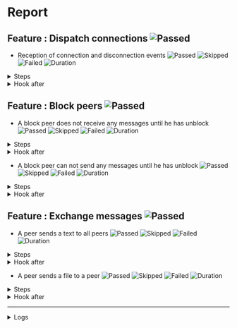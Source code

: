 # Report

## Feature : Dispatch connections ![Passed](https://img.shields.io/badge/Passed-green)

- Reception of connection and disconnection events ![Passed](https://img.shields.io/badge/18-Passed-green) ![Skipped](https://img.shields.io/badge/0-Skipped-yellow) ![Failed](https://img.shields.io/badge/0-Failed-red) ![Duration](https://img.shields.io/badge/3s-229ms-blue)

<details>
<summary>Steps</summary>

  - the following peers are started (line 4) ![Passed](https://img.shields.io/badge/Passed-green) ![Duration](https://img.shields.io/badge/0s-43ms-blue)
  - the peer "P1" connects to "P0" (line 10) ![Passed](https://img.shields.io/badge/Passed-green) ![Duration](https://img.shields.io/badge/0s-2ms-blue)
  - the peer "P0" receives (line 11) ![Passed](https://img.shields.io/badge/Passed-green) ![Duration](https://img.shields.io/badge/0s-10ms-blue)
  - the peer "P1" receives (line 14) ![Passed](https://img.shields.io/badge/Passed-green) ![Duration](https://img.shields.io/badge/0s-1ms-blue)
  - the peer "P2" connects to "P0" (line 17) ![Passed](https://img.shields.io/badge/Passed-green) ![Duration](https://img.shields.io/badge/0s-11ms-blue)
  - the peer "P0" receives (line 18) ![Passed](https://img.shields.io/badge/Passed-green) ![Duration](https://img.shields.io/badge/0s-2ms-blue)
  - the peer "P1" receives (line 21) ![Passed](https://img.shields.io/badge/Passed-green) ![Duration](https://img.shields.io/badge/0s-8ms-blue)
  - the peer "P2" receives (line 24) ![Passed](https://img.shields.io/badge/Passed-green) ![Duration](https://img.shields.io/badge/0s-8ms-blue)
  - the peer "P3" connects to "P0" (line 28) ![Passed](https://img.shields.io/badge/Passed-green) ![Duration](https://img.shields.io/badge/0s-4ms-blue)
  - the peer "P0" receives (line 29) ![Passed](https://img.shields.io/badge/Passed-green) ![Duration](https://img.shields.io/badge/0s-3ms-blue)
  - the peer "P1" receives (line 32) ![Passed](https://img.shields.io/badge/Passed-green) ![Duration](https://img.shields.io/badge/0s-4ms-blue)
  - the peer "P2" receives (line 35) ![Passed](https://img.shields.io/badge/Passed-green) ![Duration](https://img.shields.io/badge/1s-304ms-blue)
  - the peer "P3" receives (line 38) ![Passed](https://img.shields.io/badge/Passed-green) ![Duration](https://img.shields.io/badge/1s-3ms-blue)
  - the peer "P2" disconnects (line 43) ![Passed](https://img.shields.io/badge/Passed-green) ![Duration](https://img.shields.io/badge/0s-206ms-blue)
  - the peer "P0" receives (line 44) ![Passed](https://img.shields.io/badge/Passed-green) ![Duration](https://img.shields.io/badge/0s-3ms-blue)
  - the peer "P1" receives (line 47) ![Passed](https://img.shields.io/badge/Passed-green) ![Duration](https://img.shields.io/badge/0s-2ms-blue)
  - the peer "P3" receives (line 50) ![Passed](https://img.shields.io/badge/Passed-green) ![Duration](https://img.shields.io/badge/0s-604ms-blue)
  - the peer "P2" receives (line 53) ![Passed](https://img.shields.io/badge/Passed-green) ![Duration](https://img.shields.io/badge/0s-2ms-blue)
</details>



<details>
<summary>Hook after</summary>

- ![Passed](https://img.shields.io/badge/Passed-green) ![Duration](https://img.shields.io/badge/0s-404ms-blue)
</details>



## Feature : Block peers ![Passed](https://img.shields.io/badge/Passed-green)

- A block peer does not receive any messages until he has unblock ![Passed](https://img.shields.io/badge/17-Passed-green) ![Skipped](https://img.shields.io/badge/0-Skipped-yellow) ![Failed](https://img.shields.io/badge/0-Failed-red) ![Duration](https://img.shields.io/badge/2s-622ms-blue)

<details>
<summary>Steps</summary>

  - the following peers are started (line 4) ![Passed](https://img.shields.io/badge/Passed-green) ![Duration](https://img.shields.io/badge/0s-43ms-blue)
  - the peer "P1" connects to "P0" (line 9) ![Passed](https://img.shields.io/badge/Passed-green) ![Duration](https://img.shields.io/badge/0s-1ms-blue)
  - the peer "P1" receives (line 10) ![Passed](https://img.shields.io/badge/Passed-green) ![Duration](https://img.shields.io/badge/0s-10ms-blue)
  - the peer "P0" receives (line 13) ![Passed](https://img.shields.io/badge/Passed-green) ![Duration](https://img.shields.io/badge/0s-1ms-blue)
  - the peer "P2" connects to "P0" (line 16) ![Passed](https://img.shields.io/badge/Passed-green) ![Duration](https://img.shields.io/badge/0s-4ms-blue)
  - the peer "P1" receives (line 17) ![Passed](https://img.shields.io/badge/Passed-green) ![Duration](https://img.shields.io/badge/0s-9ms-blue)
  - the peer "P0" receives (line 20) ![Passed](https://img.shields.io/badge/Passed-green) ![Duration](https://img.shields.io/badge/0s-8ms-blue)
  - the peer "P2" receives (line 23) ![Passed](https://img.shields.io/badge/Passed-green) ![Duration](https://img.shields.io/badge/0s-7ms-blue)
  - the peer "P1" blocks the peer "P2" (line 27) ![Passed](https://img.shields.io/badge/Passed-green) ![Duration](https://img.shields.io/badge/0s-5ms-blue)
  - the peer "P2" receives (line 28) ![Passed](https://img.shields.io/badge/Passed-green) ![Duration](https://img.shields.io/badge/0s-2ms-blue)
  - the peer "P1" sends "I am a peer" to "all" (line 31) ![Passed](https://img.shields.io/badge/Passed-green) ![Duration](https://img.shields.io/badge/0s-2ms-blue)
  - the peer "P0" receives (line 32) ![Passed](https://img.shields.io/badge/Passed-green) ![Duration](https://img.shields.io/badge/0s-305ms-blue)
  - the peer "P2" does not receives (line 35) ![Passed](https://img.shields.io/badge/Passed-green) ![Duration](https://img.shields.io/badge/2s-5ms-blue)
  - the peer "P1" unblocks the peer "P2" (line 38) ![Passed](https://img.shields.io/badge/Passed-green) ![Duration](https://img.shields.io/badge/0s-206ms-blue)
  - the peer "P2" receives (line 39) ![Passed](https://img.shields.io/badge/Passed-green) ![Duration](https://img.shields.io/badge/0s-2ms-blue)
  - the peer "P1" sends "Hello" to "all" (line 42) ![Passed](https://img.shields.io/badge/Passed-green) ![Duration](https://img.shields.io/badge/0s-2ms-blue)
  - the peer "P2" receives (line 43) ![Passed](https://img.shields.io/badge/Passed-green) ![Duration](https://img.shields.io/badge/0s-1ms-blue)
</details>



<details>
<summary>Hook after</summary>

- ![Passed](https://img.shields.io/badge/Passed-green) ![Duration](https://img.shields.io/badge/1s-7ms-blue)
</details>


- A block peer can not send any messages until he has unblock ![Passed](https://img.shields.io/badge/17-Passed-green) ![Skipped](https://img.shields.io/badge/0-Skipped-yellow) ![Failed](https://img.shields.io/badge/0-Failed-red) ![Duration](https://img.shields.io/badge/2s-922ms-blue)

<details>
<summary>Steps</summary>

  - the following peers are started (line 48) ![Passed](https://img.shields.io/badge/Passed-green) ![Duration](https://img.shields.io/badge/0s-41ms-blue)
  - the peer "P1" connects to "P0" (line 53) ![Passed](https://img.shields.io/badge/Passed-green) ![Duration](https://img.shields.io/badge/0s-11ms-blue)
  - the peer "P1" receives (line 54) ![Passed](https://img.shields.io/badge/Passed-green) ![Duration](https://img.shields.io/badge/0s-1ms-blue)
  - the peer "P0" receives (line 57) ![Passed](https://img.shields.io/badge/Passed-green) ![Duration](https://img.shields.io/badge/0s-1ms-blue)
  - the peer "P2" connects to "P0" (line 60) ![Passed](https://img.shields.io/badge/Passed-green) ![Duration](https://img.shields.io/badge/0s-11ms-blue)
  - the peer "P1" receives (line 61) ![Passed](https://img.shields.io/badge/Passed-green) ![Duration](https://img.shields.io/badge/0s-8ms-blue)
  - the peer "P0" receives (line 64) ![Passed](https://img.shields.io/badge/Passed-green) ![Duration](https://img.shields.io/badge/0s-6ms-blue)
  - the peer "P2" receives (line 67) ![Passed](https://img.shields.io/badge/Passed-green) ![Duration](https://img.shields.io/badge/0s-4ms-blue)
  - the peer "P2" blocks the peer "P1" (line 71) ![Passed](https://img.shields.io/badge/Passed-green) ![Duration](https://img.shields.io/badge/0s-4ms-blue)
  - the peer "P1" receives (line 72) ![Passed](https://img.shields.io/badge/Passed-green) ![Duration](https://img.shields.io/badge/0s-3ms-blue)
  - the peer "P1" sends "I am a peer" to "all" (line 75) ![Passed](https://img.shields.io/badge/Passed-green) ![Duration](https://img.shields.io/badge/0s-4ms-blue)
  - the peer "P0" receives (line 76) ![Passed](https://img.shields.io/badge/Passed-green) ![Duration](https://img.shields.io/badge/1s-304ms-blue)
  - the peer "P2" does not receives (line 79) ![Passed](https://img.shields.io/badge/Passed-green) ![Duration](https://img.shields.io/badge/1s-4ms-blue)
  - the peer "P2" unblocks the peer "P1" (line 82) ![Passed](https://img.shields.io/badge/Passed-green) ![Duration](https://img.shields.io/badge/0s-206ms-blue)
  - the peer "P1" receives (line 83) ![Passed](https://img.shields.io/badge/Passed-green) ![Duration](https://img.shields.io/badge/0s-2ms-blue)
  - the peer "P1" sends "Hello" to "all" (line 86) ![Passed](https://img.shields.io/badge/Passed-green) ![Duration](https://img.shields.io/badge/0s-1ms-blue)
  - the peer "P2" receives (line 87) ![Passed](https://img.shields.io/badge/Passed-green) ![Duration](https://img.shields.io/badge/0s-302ms-blue)
</details>



<details>
<summary>Hook after</summary>

- ![Passed](https://img.shields.io/badge/Passed-green) ![Duration](https://img.shields.io/badge/0s-302ms-blue)
</details>



## Feature : Exchange messages ![Passed](https://img.shields.io/badge/Passed-green)

- A peer sends a text to all peers ![Passed](https://img.shields.io/badge/13-Passed-green) ![Skipped](https://img.shields.io/badge/0-Skipped-yellow) ![Failed](https://img.shields.io/badge/0-Failed-red) ![Duration](https://img.shields.io/badge/2s-409ms-blue)

<details>
<summary>Steps</summary>

  - the following peers are started (line 4) ![Passed](https://img.shields.io/badge/Passed-green) ![Duration](https://img.shields.io/badge/0s-41ms-blue)
  - the peer "P1" connects to "P0" (line 10) ![Passed](https://img.shields.io/badge/Passed-green) ![Duration](https://img.shields.io/badge/0s-10ms-blue)
  - the peer "P0" receives (line 11) ![Passed](https://img.shields.io/badge/Passed-green) ![Duration](https://img.shields.io/badge/0s-2ms-blue)
  - the peer "P2" connects to "P0" (line 14) ![Passed](https://img.shields.io/badge/Passed-green) ![Duration](https://img.shields.io/badge/0s-2ms-blue)
  - the peer "P0" receives (line 15) ![Passed](https://img.shields.io/badge/Passed-green) ![Duration](https://img.shields.io/badge/0s-10ms-blue)
  - the peer "P3" connects to "P0" (line 18) ![Passed](https://img.shields.io/badge/Passed-green) ![Duration](https://img.shields.io/badge/0s-9ms-blue)
  - the peer "P0" receives (line 19) ![Passed](https://img.shields.io/badge/Passed-green) ![Duration](https://img.shields.io/badge/0s-6ms-blue)
  - the peer "P2" receives (line 22) ![Passed](https://img.shields.io/badge/Passed-green) ![Duration](https://img.shields.io/badge/0s-6ms-blue)
  - the peer "P3" receives (line 27) ![Passed](https://img.shields.io/badge/Passed-green) ![Duration](https://img.shields.io/badge/0s-2ms-blue)
  - the peer "P1" sends "Hello all" to "all" (line 32) ![Passed](https://img.shields.io/badge/Passed-green) ![Duration](https://img.shields.io/badge/0s-2ms-blue)
  - the peer "P0" receives (line 33) ![Passed](https://img.shields.io/badge/Passed-green) ![Duration](https://img.shields.io/badge/0s-4ms-blue)
  - the peer "P2" receives (line 36) ![Passed](https://img.shields.io/badge/Passed-green) ![Duration](https://img.shields.io/badge/2s-305ms-blue)
  - the peer "P3" receives (line 39) ![Passed](https://img.shields.io/badge/Passed-green) ![Duration](https://img.shields.io/badge/0s-4ms-blue)
</details>



<details>
<summary>Hook after</summary>

- ![Passed](https://img.shields.io/badge/Passed-green) ![Duration](https://img.shields.io/badge/0s-205ms-blue)
</details>


- A peer sends a file to a peer ![Passed](https://img.shields.io/badge/11-Passed-green) ![Skipped](https://img.shields.io/badge/0-Skipped-yellow) ![Failed](https://img.shields.io/badge/0-Failed-red) ![Duration](https://img.shields.io/badge/0s-98ms-blue)

<details>
<summary>Steps</summary>

  - the following peers are started (line 44) ![Passed](https://img.shields.io/badge/Passed-green) ![Duration](https://img.shields.io/badge/0s-40ms-blue)
  - the peer "P1" connects to "P0" (line 50) ![Passed](https://img.shields.io/badge/Passed-green) ![Duration](https://img.shields.io/badge/0s-10ms-blue)
  - the peer "P0" receives (line 51) ![Passed](https://img.shields.io/badge/Passed-green) ![Duration](https://img.shields.io/badge/0s-1ms-blue)
  - the peer "P2" connects to "P0" (line 54) ![Passed](https://img.shields.io/badge/Passed-green) ![Duration](https://img.shields.io/badge/0s-1ms-blue)
  - the peer "P0" receives (line 55) ![Passed](https://img.shields.io/badge/Passed-green) ![Duration](https://img.shields.io/badge/0s-12ms-blue)
  - the peer "P3" connects to "P0" (line 58) ![Passed](https://img.shields.io/badge/Passed-green) ![Duration](https://img.shields.io/badge/0s-7ms-blue)
  - the peer "P0" receives (line 59) ![Passed](https://img.shields.io/badge/Passed-green) ![Duration](https://img.shields.io/badge/0s-6ms-blue)
  - the peer "P2" receives (line 62) ![Passed](https://img.shields.io/badge/Passed-green) ![Duration](https://img.shields.io/badge/0s-5ms-blue)
  - the peer "P3" receives (line 67) ![Passed](https://img.shields.io/badge/Passed-green) ![Duration](https://img.shields.io/badge/0s-2ms-blue)
  - the peer "P2" sends "file:/tests/test.txt" to "P1" (line 72) ![Passed](https://img.shields.io/badge/Passed-green) ![Duration](https://img.shields.io/badge/0s-4ms-blue)
  - the peer "P1" receives (line 73) ![Passed](https://img.shields.io/badge/Passed-green) ![Duration](https://img.shields.io/badge/0s-3ms-blue)
</details>



<details>
<summary>Hook after</summary>

- ![Passed](https://img.shields.io/badge/Passed-green) ![Duration](https://img.shields.io/badge/2s-305ms-blue)
</details>


---


<details>
<summary>Logs</summary>

```
  2023-10-08T14:48:12.144871Z  INFO rudp2plib::thread: Peer started on port 9000.
    at src/thread.rs:101

  2023-10-08T14:48:12.146497Z  INFO rudp2plib::thread: Peer started on port 9001.
    at src/thread.rs:101

  2023-10-08T14:48:12.148264Z  INFO rudp2plib::thread: Peer started on port 9002.
    at src/thread.rs:101

  2023-10-08T14:48:12.149793Z  INFO rudp2plib::thread: Peer started on port 9003.
    at src/thread.rs:101

  2023-10-08T14:48:12.151675Z  INFO rudp2plib::thread: Peer started on port 9100.
    at src/thread.rs:101

  2023-10-08T14:48:12.153724Z  INFO rudp2plib::thread: Peer started on port 9101.
    at src/thread.rs:101

  2023-10-08T14:48:12.155407Z  INFO rudp2plib::thread: Peer started on port 9102.
    at src/thread.rs:101

  2023-10-08T14:48:12.157459Z  INFO rudp2plib::thread: Peer started on port 9200.
    at src/thread.rs:101

  2023-10-08T14:48:12.159405Z  INFO rudp2plib::thread: Peer started on port 9201.
    at src/thread.rs:101

  2023-10-08T14:48:12.161419Z  INFO rudp2plib::thread: Peer started on port 9202.
    at src/thread.rs:101

  2023-10-08T14:48:12.163866Z  INFO rudp2plib::thread: Peer started on port 9300.
    at src/thread.rs:101

  2023-10-08T14:48:12.165919Z  INFO rudp2plib::thread: Peer started on port 9301.
    at src/thread.rs:101

  2023-10-08T14:48:12.167869Z  INFO rudp2plib::thread: Peer started on port 9302.
    at src/thread.rs:101

  2023-10-08T14:48:12.169898Z  INFO rudp2plib::thread: Peer started on port 9303.
    at src/thread.rs:101

  2023-10-08T14:48:12.171946Z  INFO rudp2plib::thread: Peer started on port 9400.
    at src/thread.rs:101

  2023-10-08T14:48:12.174286Z  INFO rudp2plib::thread: Peer started on port 9401.
    at src/thread.rs:101

  2023-10-08T14:48:12.176402Z  INFO rudp2plib::thread: Peer started on port 9402.
    at src/thread.rs:101

  2023-10-08T14:48:12.178278Z  INFO rudp2plib::thread: Peer started on port 9403.
    at src/thread.rs:101

  2023-10-08T14:48:12.239244Z  INFO rudp2plib::thread: Peer stopped on port 9401.
    at src/thread.rs:136

  2023-10-08T14:48:12.240183Z  INFO rudp2plib::thread: Peer stopped on port 9402.
    at src/thread.rs:136

  2023-10-08T14:48:12.340709Z  INFO rudp2plib::thread: Peer stopped on port 9403.
    at src/thread.rs:136

  2023-10-08T14:48:12.440975Z  INFO rudp2plib::thread: Peer stopped on port 9400.
    at src/thread.rs:136

  2023-10-08T14:48:14.549083Z  INFO rudp2plib::thread: Peer stopped on port 9302.
    at src/thread.rs:136

  2023-10-08T14:48:14.550808Z  INFO rudp2plib::thread: Peer stopped on port 9300.
    at src/thread.rs:136

  2023-10-08T14:48:14.551709Z  INFO rudp2plib::thread: Peer stopped on port 9301.
    at src/thread.rs:136

  2023-10-08T14:48:14.652298Z  INFO rudp2plib::thread: Peer stopped on port 9303.
    at src/thread.rs:136

  2023-10-08T14:48:14.760040Z  INFO rudp2plib::thread: Peer stopped on port 9101.
    at src/thread.rs:136

  2023-10-08T14:48:14.860715Z  INFO rudp2plib::thread: Peer stopped on port 9100.
    at src/thread.rs:136

  2023-10-08T14:48:14.961048Z  INFO rudp2plib::thread: Peer stopped on port 9102.
    at src/thread.rs:136

  2023-10-08T14:48:15.062191Z  INFO rudp2plib::thread: Peer stopped on port 9202.
    at src/thread.rs:136

  2023-10-08T14:48:15.162640Z  INFO rudp2plib::thread: Peer stopped on port 9201.
    at src/thread.rs:136

  2023-10-08T14:48:15.262942Z  INFO rudp2plib::thread: Peer stopped on port 9200.
    at src/thread.rs:136

  2023-10-08T14:48:15.366078Z  INFO rudp2plib::thread: Peer stopped on port 9003.
    at src/thread.rs:136

  2023-10-08T14:48:15.466496Z  INFO rudp2plib::thread: Peer stopped on port 9000.
    at src/thread.rs:136

  2023-10-08T14:48:15.567000Z  INFO rudp2plib::thread: Peer stopped on port 9001.
    at src/thread.rs:136

  2023-10-08T14:48:15.667467Z  INFO rudp2plib::thread: Peer stopped on port 9002.
    at src/thread.rs:136

  2023-10-08T14:48:12.144871Z  INFO rudp2plib::thread: Peer started on port 9000.
    at src/thread.rs:101

  2023-10-08T14:48:12.146497Z  INFO rudp2plib::thread: Peer started on port 9001.
    at src/thread.rs:101

  2023-10-08T14:48:12.148264Z  INFO rudp2plib::thread: Peer started on port 9002.
    at src/thread.rs:101

  2023-10-08T14:48:12.149793Z  INFO rudp2plib::thread: Peer started on port 9003.
    at src/thread.rs:101

  2023-10-08T14:48:12.151675Z  INFO rudp2plib::thread: Peer started on port 9100.
    at src/thread.rs:101

  2023-10-08T14:48:12.153724Z  INFO rudp2plib::thread: Peer started on port 9101.
    at src/thread.rs:101

  2023-10-08T14:48:12.155407Z  INFO rudp2plib::thread: Peer started on port 9102.
    at src/thread.rs:101

  2023-10-08T14:48:12.157459Z  INFO rudp2plib::thread: Peer started on port 9200.
    at src/thread.rs:101

  2023-10-08T14:48:12.159405Z  INFO rudp2plib::thread: Peer started on port 9201.
    at src/thread.rs:101

  2023-10-08T14:48:12.161419Z  INFO rudp2plib::thread: Peer started on port 9202.
    at src/thread.rs:101

  2023-10-08T14:48:12.163866Z  INFO rudp2plib::thread: Peer started on port 9300.
    at src/thread.rs:101

  2023-10-08T14:48:12.165919Z  INFO rudp2plib::thread: Peer started on port 9301.
    at src/thread.rs:101

  2023-10-08T14:48:12.167869Z  INFO rudp2plib::thread: Peer started on port 9302.
    at src/thread.rs:101

  2023-10-08T14:48:12.169898Z  INFO rudp2plib::thread: Peer started on port 9303.
    at src/thread.rs:101

  2023-10-08T14:48:12.171946Z  INFO rudp2plib::thread: Peer started on port 9400.
    at src/thread.rs:101

  2023-10-08T14:48:12.174286Z  INFO rudp2plib::thread: Peer started on port 9401.
    at src/thread.rs:101

  2023-10-08T14:48:12.176402Z  INFO rudp2plib::thread: Peer started on port 9402.
    at src/thread.rs:101

  2023-10-08T14:48:12.178278Z  INFO rudp2plib::thread: Peer started on port 9403.
    at src/thread.rs:101

  2023-10-08T14:48:12.239244Z  INFO rudp2plib::thread: Peer stopped on port 9401.
    at src/thread.rs:136

  2023-10-08T14:48:12.240183Z  INFO rudp2plib::thread: Peer stopped on port 9402.
    at src/thread.rs:136

  2023-10-08T14:48:12.340709Z  INFO rudp2plib::thread: Peer stopped on port 9403.
    at src/thread.rs:136

  2023-10-08T14:48:12.440975Z  INFO rudp2plib::thread: Peer stopped on port 9400.
    at src/thread.rs:136

  2023-10-08T14:48:14.549083Z  INFO rudp2plib::thread: Peer stopped on port 9302.
    at src/thread.rs:136

  2023-10-08T14:48:14.550808Z  INFO rudp2plib::thread: Peer stopped on port 9300.
    at src/thread.rs:136

  2023-10-08T14:48:14.551709Z  INFO rudp2plib::thread: Peer stopped on port 9301.
    at src/thread.rs:136

  2023-10-08T14:48:14.652298Z  INFO rudp2plib::thread: Peer stopped on port 9303.
    at src/thread.rs:136

  2023-10-08T14:48:14.760040Z  INFO rudp2plib::thread: Peer stopped on port 9101.
    at src/thread.rs:136

  2023-10-08T14:48:14.860715Z  INFO rudp2plib::thread: Peer stopped on port 9100.
    at src/thread.rs:136

  2023-10-08T14:48:14.961048Z  INFO rudp2plib::thread: Peer stopped on port 9102.
    at src/thread.rs:136

  2023-10-08T14:48:15.062191Z  INFO rudp2plib::thread: Peer stopped on port 9202.
    at src/thread.rs:136

  2023-10-08T14:48:15.162640Z  INFO rudp2plib::thread: Peer stopped on port 9201.
    at src/thread.rs:136

  2023-10-08T14:48:15.262942Z  INFO rudp2plib::thread: Peer stopped on port 9200.
    at src/thread.rs:136

  2023-10-08T14:48:15.366078Z  INFO rudp2plib::thread: Peer stopped on port 9003.
    at src/thread.rs:136

  2023-10-08T14:48:15.466496Z  INFO rudp2plib::thread: Peer stopped on port 9000.
    at src/thread.rs:136

  2023-10-08T14:48:15.567000Z  INFO rudp2plib::thread: Peer stopped on port 9001.
    at src/thread.rs:136

  2023-10-08T14:48:15.667467Z  INFO rudp2plib::thread: Peer stopped on port 9002.
    at src/thread.rs:136

  2023-10-08T14:48:12.144871Z  INFO rudp2plib::thread: Peer started on port 9000.
    at src/thread.rs:101

  2023-10-08T14:48:12.146497Z  INFO rudp2plib::thread: Peer started on port 9001.
    at src/thread.rs:101

  2023-10-08T14:48:12.148264Z  INFO rudp2plib::thread: Peer started on port 9002.
    at src/thread.rs:101

  2023-10-08T14:48:12.149793Z  INFO rudp2plib::thread: Peer started on port 9003.
    at src/thread.rs:101

  2023-10-08T14:48:12.151675Z  INFO rudp2plib::thread: Peer started on port 9100.
    at src/thread.rs:101

  2023-10-08T14:48:12.153724Z  INFO rudp2plib::thread: Peer started on port 9101.
    at src/thread.rs:101

  2023-10-08T14:48:12.155407Z  INFO rudp2plib::thread: Peer started on port 9102.
    at src/thread.rs:101

  2023-10-08T14:48:12.157459Z  INFO rudp2plib::thread: Peer started on port 9200.
    at src/thread.rs:101

  2023-10-08T14:48:12.159405Z  INFO rudp2plib::thread: Peer started on port 9201.
    at src/thread.rs:101

  2023-10-08T14:48:12.161419Z  INFO rudp2plib::thread: Peer started on port 9202.
    at src/thread.rs:101

  2023-10-08T14:48:12.163866Z  INFO rudp2plib::thread: Peer started on port 9300.
    at src/thread.rs:101

  2023-10-08T14:48:12.165919Z  INFO rudp2plib::thread: Peer started on port 9301.
    at src/thread.rs:101

  2023-10-08T14:48:12.167869Z  INFO rudp2plib::thread: Peer started on port 9302.
    at src/thread.rs:101

  2023-10-08T14:48:12.169898Z  INFO rudp2plib::thread: Peer started on port 9303.
    at src/thread.rs:101

  2023-10-08T14:48:12.171946Z  INFO rudp2plib::thread: Peer started on port 9400.
    at src/thread.rs:101

  2023-10-08T14:48:12.174286Z  INFO rudp2plib::thread: Peer started on port 9401.
    at src/thread.rs:101

  2023-10-08T14:48:12.176402Z  INFO rudp2plib::thread: Peer started on port 9402.
    at src/thread.rs:101

  2023-10-08T14:48:12.178278Z  INFO rudp2plib::thread: Peer started on port 9403.
    at src/thread.rs:101

  2023-10-08T14:48:12.239244Z  INFO rudp2plib::thread: Peer stopped on port 9401.
    at src/thread.rs:136

  2023-10-08T14:48:12.240183Z  INFO rudp2plib::thread: Peer stopped on port 9402.
    at src/thread.rs:136

  2023-10-08T14:48:12.340709Z  INFO rudp2plib::thread: Peer stopped on port 9403.
    at src/thread.rs:136

  2023-10-08T14:48:12.440975Z  INFO rudp2plib::thread: Peer stopped on port 9400.
    at src/thread.rs:136

  2023-10-08T14:48:14.549083Z  INFO rudp2plib::thread: Peer stopped on port 9302.
    at src/thread.rs:136

  2023-10-08T14:48:14.550808Z  INFO rudp2plib::thread: Peer stopped on port 9300.
    at src/thread.rs:136

  2023-10-08T14:48:14.551709Z  INFO rudp2plib::thread: Peer stopped on port 9301.
    at src/thread.rs:136

  2023-10-08T14:48:14.652298Z  INFO rudp2plib::thread: Peer stopped on port 9303.
    at src/thread.rs:136

  2023-10-08T14:48:14.760040Z  INFO rudp2plib::thread: Peer stopped on port 9101.
    at src/thread.rs:136

  2023-10-08T14:48:14.860715Z  INFO rudp2plib::thread: Peer stopped on port 9100.
    at src/thread.rs:136

  2023-10-08T14:48:14.961048Z  INFO rudp2plib::thread: Peer stopped on port 9102.
    at src/thread.rs:136

  2023-10-08T14:48:15.062191Z  INFO rudp2plib::thread: Peer stopped on port 9202.
    at src/thread.rs:136

  2023-10-08T14:48:15.162640Z  INFO rudp2plib::thread: Peer stopped on port 9201.
    at src/thread.rs:136

  2023-10-08T14:48:15.262942Z  INFO rudp2plib::thread: Peer stopped on port 9200.
    at src/thread.rs:136

  2023-10-08T14:48:15.366078Z  INFO rudp2plib::thread: Peer stopped on port 9003.
    at src/thread.rs:136

  2023-10-08T14:48:15.466496Z  INFO rudp2plib::thread: Peer stopped on port 9000.
    at src/thread.rs:136

  2023-10-08T14:48:15.567000Z  INFO rudp2plib::thread: Peer stopped on port 9001.
    at src/thread.rs:136

  2023-10-08T14:48:15.667467Z  INFO rudp2plib::thread: Peer stopped on port 9002.
    at src/thread.rs:136

  2023-10-08T14:48:12.144871Z  INFO rudp2plib::thread: Peer started on port 9000.
    at src/thread.rs:101

  2023-10-08T14:48:12.146497Z  INFO rudp2plib::thread: Peer started on port 9001.
    at src/thread.rs:101

  2023-10-08T14:48:12.148264Z  INFO rudp2plib::thread: Peer started on port 9002.
    at src/thread.rs:101

  2023-10-08T14:48:12.149793Z  INFO rudp2plib::thread: Peer started on port 9003.
    at src/thread.rs:101

  2023-10-08T14:48:12.151675Z  INFO rudp2plib::thread: Peer started on port 9100.
    at src/thread.rs:101

  2023-10-08T14:48:12.153724Z  INFO rudp2plib::thread: Peer started on port 9101.
    at src/thread.rs:101

  2023-10-08T14:48:12.155407Z  INFO rudp2plib::thread: Peer started on port 9102.
    at src/thread.rs:101

  2023-10-08T14:48:12.157459Z  INFO rudp2plib::thread: Peer started on port 9200.
    at src/thread.rs:101

  2023-10-08T14:48:12.159405Z  INFO rudp2plib::thread: Peer started on port 9201.
    at src/thread.rs:101

  2023-10-08T14:48:12.161419Z  INFO rudp2plib::thread: Peer started on port 9202.
    at src/thread.rs:101

  2023-10-08T14:48:12.163866Z  INFO rudp2plib::thread: Peer started on port 9300.
    at src/thread.rs:101

  2023-10-08T14:48:12.165919Z  INFO rudp2plib::thread: Peer started on port 9301.
    at src/thread.rs:101

  2023-10-08T14:48:12.167869Z  INFO rudp2plib::thread: Peer started on port 9302.
    at src/thread.rs:101

  2023-10-08T14:48:12.169898Z  INFO rudp2plib::thread: Peer started on port 9303.
    at src/thread.rs:101

  2023-10-08T14:48:12.171946Z  INFO rudp2plib::thread: Peer started on port 9400.
    at src/thread.rs:101

  2023-10-08T14:48:12.174286Z  INFO rudp2plib::thread: Peer started on port 9401.
    at src/thread.rs:101

  2023-10-08T14:48:12.176402Z  INFO rudp2plib::thread: Peer started on port 9402.
    at src/thread.rs:101

  2023-10-08T14:48:12.178278Z  INFO rudp2plib::thread: Peer started on port 9403.
    at src/thread.rs:101

  2023-10-08T14:48:12.239244Z  INFO rudp2plib::thread: Peer stopped on port 9401.
    at src/thread.rs:136

  2023-10-08T14:48:12.240183Z  INFO rudp2plib::thread: Peer stopped on port 9402.
    at src/thread.rs:136

  2023-10-08T14:48:12.340709Z  INFO rudp2plib::thread: Peer stopped on port 9403.
    at src/thread.rs:136

  2023-10-08T14:48:12.440975Z  INFO rudp2plib::thread: Peer stopped on port 9400.
    at src/thread.rs:136

  2023-10-08T14:48:14.549083Z  INFO rudp2plib::thread: Peer stopped on port 9302.
    at src/thread.rs:136

  2023-10-08T14:48:14.550808Z  INFO rudp2plib::thread: Peer stopped on port 9300.
    at src/thread.rs:136

  2023-10-08T14:48:14.551709Z  INFO rudp2plib::thread: Peer stopped on port 9301.
    at src/thread.rs:136

  2023-10-08T14:48:14.652298Z  INFO rudp2plib::thread: Peer stopped on port 9303.
    at src/thread.rs:136

  2023-10-08T14:48:12.144871Z  INFO rudp2plib::thread: Peer started on port 9000.
    at src/thread.rs:101

  2023-10-08T14:48:12.146497Z  INFO rudp2plib::thread: Peer started on port 9001.
    at src/thread.rs:101

  2023-10-08T14:48:12.148264Z  INFO rudp2plib::thread: Peer started on port 9002.
    at src/thread.rs:101

  2023-10-08T14:48:12.149793Z  INFO rudp2plib::thread: Peer started on port 9003.
    at src/thread.rs:101

  2023-10-08T14:48:12.151675Z  INFO rudp2plib::thread: Peer started on port 9100.
    at src/thread.rs:101

  2023-10-08T14:48:12.153724Z  INFO rudp2plib::thread: Peer started on port 9101.
    at src/thread.rs:101

  2023-10-08T14:48:12.155407Z  INFO rudp2plib::thread: Peer started on port 9102.
    at src/thread.rs:101

  2023-10-08T14:48:12.157459Z  INFO rudp2plib::thread: Peer started on port 9200.
    at src/thread.rs:101

  2023-10-08T14:48:12.159405Z  INFO rudp2plib::thread: Peer started on port 9201.
    at src/thread.rs:101

  2023-10-08T14:48:12.161419Z  INFO rudp2plib::thread: Peer started on port 9202.
    at src/thread.rs:101

  2023-10-08T14:48:12.163866Z  INFO rudp2plib::thread: Peer started on port 9300.
    at src/thread.rs:101

  2023-10-08T14:48:12.165919Z  INFO rudp2plib::thread: Peer started on port 9301.
    at src/thread.rs:101

  2023-10-08T14:48:12.167869Z  INFO rudp2plib::thread: Peer started on port 9302.
    at src/thread.rs:101

  2023-10-08T14:48:12.169898Z  INFO rudp2plib::thread: Peer started on port 9303.
    at src/thread.rs:101

  2023-10-08T14:48:12.171946Z  INFO rudp2plib::thread: Peer started on port 9400.
    at src/thread.rs:101

  2023-10-08T14:48:12.174286Z  INFO rudp2plib::thread: Peer started on port 9401.
    at src/thread.rs:101

  2023-10-08T14:48:12.176402Z  INFO rudp2plib::thread: Peer started on port 9402.
    at src/thread.rs:101

  2023-10-08T14:48:12.178278Z  INFO rudp2plib::thread: Peer started on port 9403.
    at src/thread.rs:101

  2023-10-08T14:48:12.239244Z  INFO rudp2plib::thread: Peer stopped on port 9401.
    at src/thread.rs:136

  2023-10-08T14:48:12.240183Z  INFO rudp2plib::thread: Peer stopped on port 9402.
    at src/thread.rs:136

  2023-10-08T14:48:12.340709Z  INFO rudp2plib::thread: Peer stopped on port 9403.
    at src/thread.rs:136

  2023-10-08T14:48:12.440975Z  INFO rudp2plib::thread: Peer stopped on port 9400.
    at src/thread.rs:136

  2023-10-08T14:48:14.549083Z  INFO rudp2plib::thread: Peer stopped on port 9302.
    at src/thread.rs:136

  2023-10-08T14:48:14.550808Z  INFO rudp2plib::thread: Peer stopped on port 9300.
    at src/thread.rs:136

  2023-10-08T14:48:14.551709Z  INFO rudp2plib::thread: Peer stopped on port 9301.
    at src/thread.rs:136

  2023-10-08T14:48:14.652298Z  INFO rudp2plib::thread: Peer stopped on port 9303.
    at src/thread.rs:136


```
</details>

